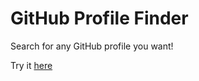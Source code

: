 # GitHub Profile Finder

Search for any GitHub profile you want!

Try it [here](https://gallant-varahamihira-b81efc.netlify.app/)

